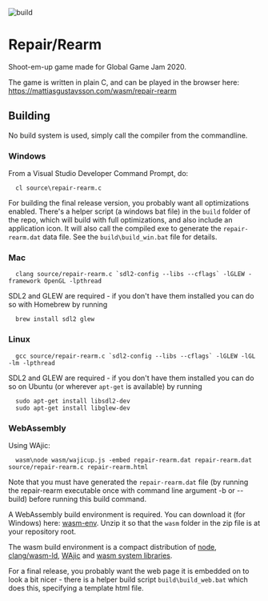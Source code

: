 ![build](https://github.com/mattiasgustavsson/dos-like/workflows/build/badge.svg)

# Repair/Rearm

Shoot-em-up game made for Global Game Jam 2020.

The game is written in plain C, and can be played in the browser here:
https://mattiasgustavsson.com/wasm/repair-rearm


## Building

No build system is used, simply call the compiler from the commandline.


### Windows

From a Visual Studio Developer Command Prompt, do:
```
  cl source\repair-rearm.c
```  

For building the final release version, you probably want all optimizations enabled. There's a helper script (a windows bat file) in the `build` folder of the repo, which will build with full optimizations, and also include an application icon. It will also call the compiled exe to generate the `repair-rearm.dat` data file. See the `build\build_win.bat` file for details.


### Mac

```
  clang source/repair-rearm.c `sdl2-config --libs --cflags` -lGLEW -framework OpenGL -lpthread
```

SDL2 and GLEW are required - if you don't have them installed you can do so with Homebrew by running
```
  brew install sdl2 glew  
```


### Linux

```
  gcc source/repair-rearm.c `sdl2-config --libs --cflags` -lGLEW -lGL -lm -lpthread
```

SDL2 and GLEW are required - if you don't have them installed you can do so on Ubuntu (or wherever `apt-get` is available) by running
```
  sudo apt-get install libsdl2-dev
  sudo apt-get install libglew-dev
```


### WebAssembly

Using WAjic:
```
  wasm\node wasm/wajicup.js -embed repair-rearm.dat repair-rearm.dat source/repair-rearm.c repair-rearm.html
```

Note that you must have generated the `repair-rearm.dat` file (by running the repair-rearm executable once with command line argument -b or --build) before running this build command.

A WebAssembly build environment is required. You can download it (for Windows) here: [wasm-env](https://github.com/mattiasgustavsson/dos-like/releases/tag/wasm-env).
Unzip it so that the `wasm` folder in the zip file is at your repository root.

The wasm build environment is a compact distribution of [node](https://nodejs.org/en/download/), [clang/wasm-ld](https://releases.llvm.org/download.html),
[WAjic](https://github.com/schellingb/wajic) and [wasm system libraries](https://github.com/emscripten-core/emscripten/tree/repair-rearm/system).

For a final release, you probably want the web page it is embedded on to look a bit nicer - there is a helper build script `build\build_web.bat` which does this, specifying a template html file.
